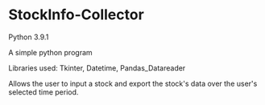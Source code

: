# StockInfo-Collector

Python 3.9.1

A simple python program

Libraries used: Tkinter, Datetime, Pandas_Datareader

Allows the user to input a stock and export the stock's data over the user's selected time period.
